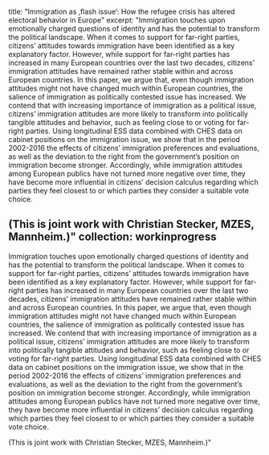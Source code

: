title: "Immigration as ‚flash issue‘: How the refugee crisis has altered electoral behavior in Europe"
excerpt: "Immigration touches upon emotionally charged questions of identity and has the potential to transform the political landscape. When it comes to support for far-right parties, citizens’ attitudes towards immigration have been identified as a key explanatory factor. However, while support for far-right parties has increased in many European countries over the last two decades, citizens’ immigration attitudes have remained rather stable within and across European countries. In this paper, we argue that, even though immigration attitudes might not have changed much within European countries, the salience of immigration as politically contested issue has increased. We contend that with increasing importance of immigration as a political issue, citizens’ immigration attitudes are more likely to transform into politically tangible attitudes and behavior, such as feeling close to or voting for far-right parties. Using longitudinal ESS data combined with CHES data on cabinet positions on the immigration issue, we show that in the period 2002-2016 the effects of citizens’ immigration preferences and evaluations, as well as the deviation to the right from the government’s position on immigration become stronger. Accordingly, while immigration attitudes among European publics have not turned more negative over time, they have become more influential in citizens’ decision calculus regarding which parties they feel closest to or which parties they consider a suitable vote choice.

(This is joint work with Christian Stecker, MZES, Mannheim.)"
collection: workinprogress
---

Immigration touches upon emotionally charged questions of identity and has the potential to transform the political landscape. When it comes to support for far-right parties, citizens’ attitudes towards immigration have been identified as a key explanatory factor. However, while support for far-right parties has increased in many European countries over the last two decades, citizens’ immigration attitudes have remained rather stable within and across European countries. In this paper, we argue that, even though immigration attitudes might not have changed much within European countries, the salience of immigration as politically contested issue has increased. We contend that with increasing importance of immigration as a political issue, citizens’ immigration attitudes are more likely to transform into politically tangible attitudes and behavior, such as feeling close to or voting for far-right parties. Using longitudinal ESS data combined with CHES data on cabinet positions on the immigration issue, we show that in the period 2002-2016 the effects of citizens’ immigration preferences and evaluations, as well as the deviation to the right from the government’s position on immigration become stronger. Accordingly, while immigration attitudes among European publics have not turned more negative over time, they have become more influential in citizens’ decision calculus regarding which parties they feel closest to or which parties they consider a suitable vote choice.

(This is joint work with Christian Stecker, MZES, Mannheim.)"
